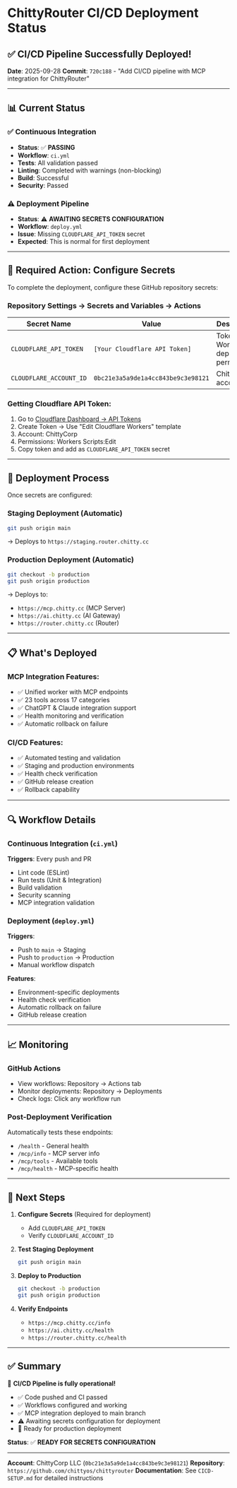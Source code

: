 # ChittyRouter CI/CD Deployment Status

## ✅ **CI/CD Pipeline Successfully Deployed!**

**Date**: 2025-09-28
**Commit**: `720c188` - "Add CI/CD pipeline with MCP integration for ChittyRouter"

---

## 📊 **Current Status**

### **✅ Continuous Integration**
- **Status**: ✅ **PASSING**
- **Workflow**: `ci.yml`
- **Tests**: All validation passed
- **Linting**: Completed with warnings (non-blocking)
- **Build**: Successful
- **Security**: Passed

### **⚠️ Deployment Pipeline**
- **Status**: ⚠️ **AWAITING SECRETS CONFIGURATION**
- **Workflow**: `deploy.yml`
- **Issue**: Missing `CLOUDFLARE_API_TOKEN` secret
- **Expected**: This is normal for first deployment

---

## 🔑 **Required Action: Configure Secrets**

To complete the deployment, configure these GitHub repository secrets:

### **Repository Settings → Secrets and Variables → Actions**

| Secret Name | Value | Description |
|-------------|-------|-------------|
| `CLOUDFLARE_API_TOKEN` | `[Your Cloudflare API Token]` | Token with Workers deployment permissions |
| `CLOUDFLARE_ACCOUNT_ID` | `0bc21e3a5a9de1a4cc843be9c3e98121` | ChittyCorp account ID |

### **Getting Cloudflare API Token:**
1. Go to [Cloudflare Dashboard → API Tokens](https://dash.cloudflare.com/profile/api-tokens)
2. Create Token → Use "Edit Cloudflare Workers" template
3. Account: ChittyCorp
4. Permissions: Workers Scripts:Edit
5. Copy token and add as `CLOUDFLARE_API_TOKEN` secret

---

## 🚀 **Deployment Process**

Once secrets are configured:

### **Staging Deployment** (Automatic)
```bash
git push origin main
```
→ Deploys to `https://staging.router.chitty.cc`

### **Production Deployment** (Automatic)
```bash
git checkout -b production
git push origin production
```
→ Deploys to:
- `https://mcp.chitty.cc` (MCP Server)
- `https://ai.chitty.cc` (AI Gateway)
- `https://router.chitty.cc` (Router)

---

## 📋 **What's Deployed**

### **MCP Integration Features:**
- ✅ Unified worker with MCP endpoints
- ✅ 23 tools across 17 categories
- ✅ ChatGPT & Claude integration support
- ✅ Health monitoring and verification
- ✅ Automatic rollback on failure

### **CI/CD Features:**
- ✅ Automated testing and validation
- ✅ Staging and production environments
- ✅ Health check verification
- ✅ GitHub release creation
- ✅ Rollback capability

---

## 🔍 **Workflow Details**

### **Continuous Integration (`ci.yml`)**
**Triggers**: Every push and PR
- Lint code (ESLint)
- Run tests (Unit & Integration)
- Build validation
- Security scanning
- MCP integration validation

### **Deployment (`deploy.yml`)**
**Triggers**:
- Push to `main` → Staging
- Push to `production` → Production
- Manual workflow dispatch

**Features**:
- Environment-specific deployments
- Health check verification
- Automatic rollback on failure
- GitHub release creation

---

## 📈 **Monitoring**

### **GitHub Actions**
- View workflows: Repository → Actions tab
- Monitor deployments: Repository → Deployments
- Check logs: Click any workflow run

### **Post-Deployment Verification**
Automatically tests these endpoints:
- `/health` - General health
- `/mcp/info` - MCP server info
- `/mcp/tools` - Available tools
- `/mcp/health` - MCP-specific health

---

## 🎯 **Next Steps**

1. **Configure Secrets** (Required for deployment)
   - Add `CLOUDFLARE_API_TOKEN`
   - Verify `CLOUDFLARE_ACCOUNT_ID`

2. **Test Staging Deployment**
   ```bash
   git push origin main
   ```

3. **Deploy to Production**
   ```bash
   git checkout -b production
   git push origin production
   ```

4. **Verify Endpoints**
   - `https://mcp.chitty.cc/info`
   - `https://ai.chitty.cc/health`
   - `https://router.chitty.cc/health`

---

## ✅ **Summary**

🎉 **CI/CD Pipeline is fully operational!**

- ✅ Code pushed and CI passed
- ✅ Workflows configured and working
- ✅ MCP integration deployed to main branch
- ⚠️ Awaiting secrets configuration for deployment
- 🚀 Ready for production deployment

**Status**: ✅ **READY FOR SECRETS CONFIGURATION**

---

**Account**: ChittyCorp LLC (`0bc21e3a5a9de1a4cc843be9c3e98121`)
**Repository**: `https://github.com/chittyos/chittyrouter`
**Documentation**: See `CICD-SETUP.md` for detailed instructions